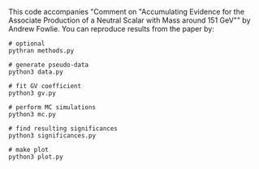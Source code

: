 This code accompanies "Comment on "Accumulating Evidence for the Associate Production of a Neutral Scalar with Mass around 151 GeV"" by Andrew Fowlie. You can reproduce results from the paper by:

    # optional
    pythran methods.py

    # generate pseudo-data
    python3 data.py

    # fit GV coefficient
    python3 gv.py

    # perform MC simulations
    python3 mc.py

    # find resulting significances
    python3 significances.py

    # make plot
    python3 plot.py
